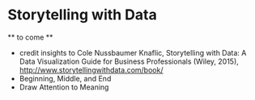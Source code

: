 # Storytelling with Data

** to come **
- credit insights to Cole Nussbaumer Knaflic, Storytelling with Data: A Data Visualization Guide for Business Professionals (Wiley, 2015), http://www.storytellingwithdata.com/book/
- Beginning, Middle, and End
- Draw Attention to Meaning
